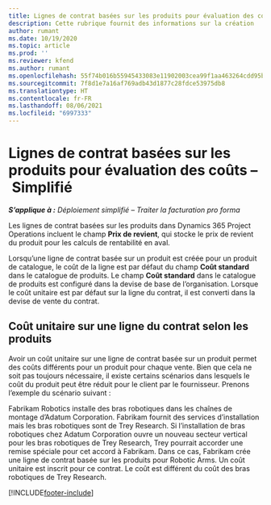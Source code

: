 ```yaml
---
title: Lignes de contrat basées sur les produits pour évaluation des coûts – Simplifié
description: Cette rubrique fournit des informations sur la création
author: rumant
ms.date: 10/19/2020
ms.topic: article
ms.prod: ''
ms.reviewer: kfend
ms.author: rumant
ms.openlocfilehash: 55f74b016b55945433083e11902003cea99f1aa463264cdd95b0aad389592e20
ms.sourcegitcommit: 7f8d1e7a16af769adb43d1877c28fdce53975db8
ms.translationtype: HT
ms.contentlocale: fr-FR
ms.lasthandoff: 08/06/2021
ms.locfileid: "6997333"
---
```

# <a name="cost-product-based-contract-lines---lite"></a>Lignes de contrat basées sur les produits pour évaluation des coûts – Simplifié

_**S’applique à :** Déploiement simplifié – Traiter la facturation pro forma_


Les lignes de contrat basées sur les produits dans Dynamics 365 Project Operations incluent le champ **Prix de revient**, qui stocke le prix de revient du produit pour les calculs de rentabilité en aval.

Lorsqu’une ligne de contrat basée sur un produit est créée pour un produit de catalogue, le coût de la ligne est par défaut du champ **Coût standard** dans le catalogue de produits. Le champ **Coût standard** dans le catalogue de produits est configuré dans la devise de base de l’organisation. Lorsque le coût unitaire est par défaut sur la ligne du contrat, il est converti dans la devise de vente du contrat.

## <a name="unit-cost-on-a-product-based-contract-line"></a>Coût unitaire sur une ligne du contrat selon les produits

Avoir un coût unitaire sur une ligne de contrat basée sur un produit permet des coûts différents pour un produit pour chaque vente. Bien que cela ne soit pas toujours nécessaire, il existe certains scénarios dans lesquels le coût du produit peut être réduit pour le client par le fournisseur. Prenons l’exemple du scénario suivant :

Fabrikam Robotics installe des bras robotiques dans les chaînes de montage d’Adatum Corporation. Fabrikam fournit des services d’installation mais les bras robotiques sont de Trey Research. Si l’installation de bras robotiques chez Adatum Corporation ouvre un nouveau secteur vertical pour les bras robotiques de Trey Research, Trey pourrait accorder une remise spéciale pour cet accord à Fabrikam. Dans ce cas, Fabrikam crée une ligne de contrat basée sur les produits pour Robotic Arms. Un coût unitaire est inscrit pour ce contrat. Le coût est différent du coût des bras robotiques de Trey Research.


[!INCLUDE[footer-include](../../includes/footer-banner.md)]